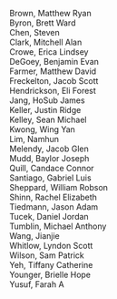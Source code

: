 Brown, Matthew Ryan   
Byron, Brett Ward   
Chen, Steven   
Clark, Mitchell Alan   
Crowe, Erica Lindsey   
DeGoey, Benjamin Evan   
Farmer, Matthew David   
Freckelton, Jacob Scott   
Hendrickson, Eli Forest   
Jang, HoSub James   
Keller, Justin Ridge   
Kelley, Sean Michael   
Kwong, Wing Yan   
Lim, Namhun   
Melendy, Jacob Glen   
Mudd, Baylor Joseph   
Quill, Candace Connor   
Santiago, Gabriel Luis   
Sheppard, William Robson   
Shinn, Rachel Elizabeth   
Tiedmann, Jason Adam   
Tucek, Daniel Jordan   
Tumblin, Michael Anthony   
Wang, Jianjie   
Whitlow, Lyndon Scott   
Wilson, Sam Patrick   
Yeh, Tiffany Catherine   
Younger, Brielle Hope   
Yusuf, Farah A
